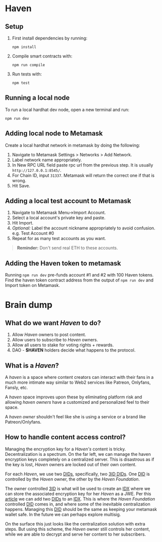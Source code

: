 # Haven

## Setup

1.  First install dependencies by running:
    ```shell
    npm install
    ```

2.  Compile smart contracts with:
    ```shell
    npm run compile
    ```

3.  Run tests with:
    ```shell
    npm test
    ```

## Running a local node

To run a local hardhat dev node, open a new terminal and run:

```shell
npm run dev
```

## Adding local node to Metamask

Create a local hardhat network in metamask by doing the following:

1.  Navigate to Metamask Settings > Networks > Add Network.
2.  Label network name appropriately.
3.  In New RPC URL field paste rpc url from the previous step. It is usually `http://127.0.0.1:8545/`.
4.  For Chain ID, input `31337`. Metamask will return the correct one if that is wrong.
5.  Hit Save.

## Adding a local test account to Metamask

1.  Navigate to Metamask Menu->Import Account.
2.  Select a local account's private key and paste.
3.  Hit Import.
4.  _Optional:_ Label the account nickname appropriately to avoid confusion. e.g. Test Account #0
5.  Repeat for as many test accounts as you want.

> **Reminder:** Don't send real ETH to these accounts.

## Adding the Haven token to metamask
Running `npm run dev` pre-funds account #1 and #2 with 100 Haven tokens. Find the haven token contract address from the output of 
`npm run dev` and Import token on Metamask.

# Brain dump
## What do we want _Haven_ to do?

1. Allow _Haven_ owners to post content.
2. Allow users to subscribe to _Haven_ owners.
3. Allow all users to stake for voting rights + rewards.
4. DAO - **$HAVEN** holders decide what happens to the protocol.

## What is a _Haven_?

A _haven_ is a space where content creators can interact with their fans in a much
more intimate way similar to Web2 services like Patreon, Onlyfans, Fansly, etc.

A _haven_ space improves upon these by eliminating platform risk and allowing
_haven owners_ have a customized and personalized feel to their space.

A _haven owner_ shouldn't feel like she is using a service or a brand like Patreon/Onlyfans.

## How to handle content access control?

Managing the encryption key for a _Haven's_ content is tricky. Decentralization is a spectrum.
On the far left, we can manage the haven encryption keys completely on a centralized server.
This is
disastrous as if the key is lost, _Haven_ owners are locked out of their own content.

For each _Haven_, we use two [DIDs](DID), specifically, two [3ID DIDs](3ID). One [DID](DID) is controlled by the _Haven_ owner,
the other by the _Haven Foundation_.

The owner controlled [3ID](3ID) is what will be used to
create an [IDX](idx) where we can store the associated encryption
key for her _Haven_ as a JWE. Per this [article](https://blog.ceramic.network/how-to-store-encrypted-secrets-using-idx/) we can add two [DIDs][did] to an [IDX][idx]. This is where the _Haven Foundation_
controlled [DID][did] comes in, and where some of the inevitable centralization happens.
Managing this [DID][did] should be
the same as keeping your metamask wallet safe. In the future we can perhaps explore multisig.

On the surface this just looks like the centralization solution with extra steps. But using this scheme,
the _Haven_ owner still controls her content, while we are able to decrypt and serve her content to her subscribers.

[did]: https://www.w3.org/TR/did-core
[3id]: https://developers.ceramic.network/authentication/3id-did/method/
[idx]: https://idx.xyz/
